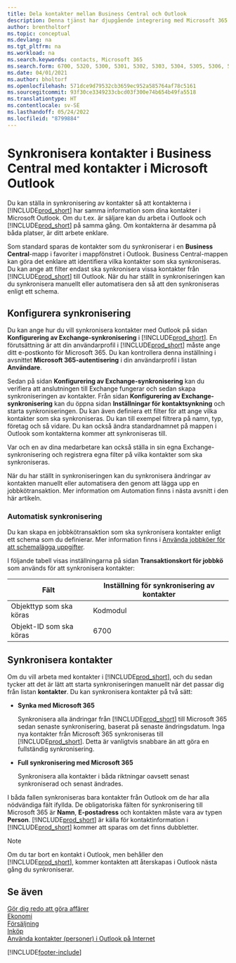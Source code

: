 ```yaml
---
title: Dela kontakter mellan Business Central och Outlook
description: Denna tjänst har djupgående integrering med Microsoft 365 så att du kan dela kontakter mellan Outlook och Business Central.
author: brentholtorf
ms.topic: conceptual
ms.devlang: na
ms.tgt_pltfrm: na
ms.workload: na
ms.search.keywords: contacts, Microsoft 365
ms.search.form: 6700, 5320, 5300, 5301, 5302, 5303, 5304, 5305, 5306, 5307, 5308, 5309, 5310, 5311
ms.date: 04/01/2021
ms.author: bholtorf
ms.openlocfilehash: 571dce9d79532cb3659ec952a585764af78c5161
ms.sourcegitcommit: 93f30ce3349233cbcd03f300e74b654b49fa5518
ms.translationtype: HT
ms.contentlocale: sv-SE
ms.lasthandoff: 05/24/2022
ms.locfileid: "8799884"
---
```

# <a name="synchronize-contacts-in-business-central-with-contacts-in-microsoft-outlook"></a>Synkronisera kontakter i Business Central med kontakter i Microsoft Outlook

Du kan ställa in synkronisering av kontakter så att kontakterna i [!INCLUDE[prod_short](includes/prod_short.md)] har samma information som dina kontakter i Microsoft Outlook. Om du t.ex. är säljare kan du arbeta i Outlook och [!INCLUDE[prod_short](includes/prod_short.md)] på samma gång. Om kontakterna är desamma på båda platser, är ditt arbete enklare.  

Som standard sparas de kontakter som du synkroniserar i en **Business Central**-mapp i favoriter i mappfönstret i Outlook. Business Central-mappen kan göra det enklare att identifiera vilka kontakter som ska synkroniseras. Du kan ange att filter endast ska synkronisera vissa kontakter från [!INCLUDE[prod_short](includes/prod_short.md)] till Outlook. När du har ställt in synkroniseringen kan du synkronisera manuellt eller automatisera den så att den synkroniseras enligt ett schema.  

## <a name="set-up-synchronization"></a>Konfigurera synkronisering
Du kan ange hur du vill synkronisera kontakter med Outlook på sidan **Konfigurering av Exchange-synkronisering** i [!INCLUDE[prod_short](includes/prod_short.md)]. En förutsättning är att din användarprofil i [!INCLUDE[prod_short](includes/prod_short.md)] måste ange ditt e-postkonto för Microsoft 365. Du kan kontrollera denna inställning i avsnittet **Microsoft 365-autentisering** i din användarprofil i listan **Användare**. 

Sedan på sidan **Konfigurering av Exchange-synkronisering** kan du verifiera att anslutningen till Exchange fungerar och sedan skapa synkroniseringen av kontakter. Från sidan **Konfigurering av Exchange-synkronisering** kan du öppna sidan **Inställningar för kontaktsynkning** och starta synkroniseringen. Du kan även definiera ett filter för att ange vilka kontakter som ska synkroniseras. Du kan till exempel filtrera på namn, typ, företag och så vidare. Du kan också ändra standardnamnet på mappen i Outlook som kontakterna kommer att synkroniseras till.  

Var och en av dina medarbetare kan också ställa in sin egna Exchange-synkronisering och registrera egna filter på vilka kontakter som ska synkroniseras.  

När du har ställt in synkroniseringen kan du synkronisera ändringar av kontakten manuellt eller automatisera den genom att lägga upp en jobbkötransaktion. Mer information om Automation finns i nästa avsnitt i den här artikeln.

### <a name="automate-synchronization"></a>Automatisk synkronisering
Du kan skapa en jobbkötransaktion som ska synkronisera kontakter enligt ett schema som du definierar. Mer information finns i [Använda jobbköer för att schemalägga uppgifter](admin-job-queues-schedule-tasks.md). 

I följande tabell visas inställningarna på sidan **Transaktionskort för jobbkö** som används för att synkronisera kontakter:

|Fält|Inställning för synkronisering av kontakter|
|-----|-----|
|Objekttyp som ska köras|Kodmodul|
|Objekt-ID som ska köras|6700|

## <a name="synchronize-contacts"></a>Synkronisera kontakter
Om du vill arbeta med kontakter i [!INCLUDE[prod_short](includes/prod_short.md)], och du sedan tycker att det är lätt att starta synkroniseringen manuellt när det passar dig från listan **kontakter**. Du kan synkronisera kontakter på två sätt:

* **Synka med Microsoft 365**

  Synkronisera alla ändringar från [!INCLUDE[prod_short](includes/prod_short.md)] till Microsoft 365 sedan senaste synkronisering, baserat på senaste ändringsdatum. Inga nya kontakter från Microsoft 365 synkroniseras till [!INCLUDE[prod_short](includes/prod_short.md)]. Detta är vanligtvis snabbare än att göra en fullständig synkronisering. 

* **Full synkronisering med Microsoft 365**

  Synkronisera alla kontakter i båda riktningar oavsett senast synkroniserad och senast ändrades.  

I båda fallen synkroniseras bara kontakter från Outlook om de har alla nödvändiga fält ifyllda. De obligatoriska fälten för synkronisering till Microsoft 365 är **Namn**, **E-postadress** och kontakten måste vara av typen **Person**. [!INCLUDE[prod_short](includes/prod_short.md)] är källa för kontaktinformation i [!INCLUDE[prod_short](includes/prod_short.md)] kommer att sparas om det finns dubbletter.  

> [!NOTE]
> Om du tar bort en kontakt i Outlook, men behåller den [!INCLUDE[prod_short](includes/prod_short.md)], kommer kontakten att återskapas i Outlook nästa gång du synkroniserar. 

## <a name="see-also"></a>Se även
[Gör dig redo att göra affärer](ui-get-ready-business.md)  
[Ekonomi](finance.md)  
[Försäljning](sales-manage-sales.md)  
[Inköp](purchasing-manage-purchasing.md)  
[Använda kontakter (personer) i Outlook på Internet](https://support.office.com/article/Using-contacts-People-in-Outlook-on-the-web-1e3438c7-26b2-420c-87de-3cea9d31b5cb?appver=OWB150)  


[!INCLUDE[footer-include](includes/footer-banner.md)]